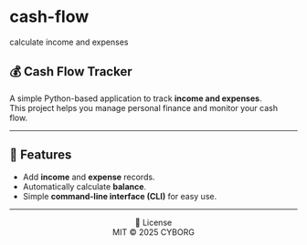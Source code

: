 # cash-flow
calculate income and expenses

## 💰 Cash Flow Tracker

A simple Python-based application to track **income and expenses**.  
This project helps you manage personal finance and monitor your cash flow.

---

## 🚀 Features
- Add **income** and **expense** records.
- Automatically calculate **balance**.
- Simple **command-line interface (CLI)** for easy use.

---

<div align="center">
  📜 License</br>
  MIT © 2025 CYBORG</br>
</div>
